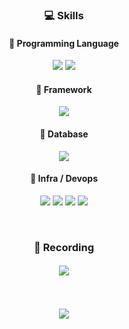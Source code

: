 <h3 align="center"> 💻 Skills </h4> 

<h4 align="center"> 🚀 Programming Language </h4> 
<p align="center">
  <img src="https://img.shields.io/badge/java-%23ED8B00.svg?style=for-the-badge&logo=openjdk&logoColor=white" />
  <img src="https://img.shields.io/badge/Python-3776AB?style=for-the-badge&logo=python&logoColor=white" />
</p>

<h4 align="center"> 🚀 Framework </h4> 
<p align="center">
  <img src="https://img.shields.io/badge/Spring-6DB33F?style=for-the-badge&logo=spring&logoColor=white" />
</p>  

<h4 align="center"> 🚀 Database </h4> 
<p align="center">
  <img src="https://img.shields.io/badge/MySQL-00000F?style=for-the-badge&logo=mysql&logoColor=white" />
</p>

<h4 align="center"> 🚀 Infra / Devops </h4> 
<p align="center">
  <img src="https://img.shields.io/badge/docker-%230db7ed.svg?style=for-the-badge&logo=docker&logoColor=white"/>
  <img src="https://img.shields.io/badge/github%20actions-%232671E5.svg?style=for-the-badge&logo=githubactions&logoColor=white"/>
  <img src="https://img.shields.io/badge/AWS-%23FF9900.svg?style=for-the-badge&logo=amazon-aws&logoColor=white"/>
  <img src="https://img.shields.io/badge/terraform-%235835CC.svg?style=for-the-badge&logo=terraform&logoColor=white"/>
</p>
<br/>

<h3 align="center"> 📝 Recording </h3>
<div align="center">
  <h4>
    <a href="https://chinkl.tistory.com">
    <img src="https://img.shields.io/badge/TISTORY-000000?style=flat-square&logo=Tistory&logoColor=white"/>
  </a>
  </h4>
</div>
<br/>
<br/>

<div align="center">
  <a href="https://solved.ac/chinkl">
    <img src="http://mazassumnida.wtf/api/v2/generate_badge?boj=chinkl" /> 
  </a>
</div>
<br/>

